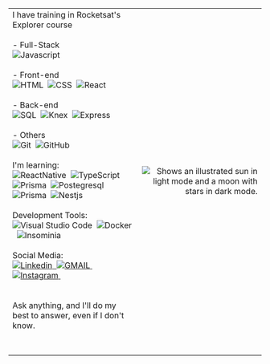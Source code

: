 <table>
  <tr>
    <td align="left">
          I have training in Rocketsat's Explorer course
          </br></br>
          - Full-Stack
          </br>
            <img alt="Javascript" src="https://img.shields.io/badge/-JavaScript-05122A?style=flat&logo=javascript"/>&nbsp
          </br></br>
          - Front-end
          </br>
            <img alt="HTML" src="https://img.shields.io/badge/-HTML-05122A?style=flat&logo=HTML5"/>&nbsp
            <img alt="CSS" src="https://img.shields.io/badge/-CSS-05122A?style=flat&logo=CSS3&logoColor=1572B6"/>&nbsp
            <img alt="React" src="https://img.shields.io/badge/-React-05122A?style=flat&logo=react"/>&nbsp
          </br></br>
          - Back-end
          </br>
            <img alt="SQL" src="https://img.shields.io/badge/-SQLite-05122A?style=flat&logo=sqlite"/>&nbsp
            <img alt="Knex" src="https://img.shields.io/badge/-Knex-05122A?style=flat&logo=knex"/>&nbsp
            <img alt="Express" src="https://img.shields.io/badge/-Express-05122A?style=flat&logo=express"/>&nbsp
          </br></br>
          - Others
          </br>
            <img alt="Git" src="https://img.shields.io/badge/-Git-05122A?style=flat&logo=git"/>&nbsp
            <img alt="GitHub" src="https://img.shields.io/badge/-GitHub-05122A?style=flat&logo=github"/>&nbsp
          </br></br>
          I'm learning:
          </br>
            <img alt="ReactNative" src="https://img.shields.io/badge/-React_Native-05122A?style=flat&logo=react"/>&nbsp
            <img alt="TypeScript" src="https://img.shields.io/badge/-TypeScript-05122A?style=flat&logo=typescript"/>&nbsp
            <img alt="Prisma" src="https://img.shields.io/badge/Node.js-05122A?style=flat&logo=node.js&logoColor=white"/>&nbsp
            <img alt="Postegresql" src="https://img.shields.io/badge/-PostgreSQL-05122A?style=flat&logo=postgresql"/>&nbsp
            <img alt="Prisma" src="https://img.shields.io/badge/-Prisma-05122A?style=flat&logo=prisma"/>&nbsp
            <img alt="Nestjs" src="https://img.shields.io/badge/-NestJS-05122A?style=flat&logo=nestjs"/>&nbsp
          </br></br>
          Development Tools:
          </br>
            <img alt="Visual Studio Code" src="https://img.shields.io/badge/-Visual%20Studio%20Code-05122A?style=flat&logo=visual-studio-code&logoColor=007ACC"/>&nbsp
            <img alt="Docker" src="https://img.shields.io/badge/-Docker-05122A?style=flat&logo=docker"/>&nbsp
            <img alt="Insominia" src="https://img.shields.io/badge/-Insomnia-05122A?style=flat&logo=insomnia"/>&nbsp
          </br></br>
          Social Media:
          </br>
            <a href="https://www.linkedin.com/in/taianekarine/" target="_blank">
              <img alt="Linkedin" src="https://camo.githubusercontent.com/a80d00f23720d0bc9f55481cfcd77ab79e141606829cf16ec43f8cacc7741e46/68747470733a2f2f696d672e736869656c64732e696f2f62616467652f4c696e6b6564496e2d3030373742353f7374796c653d666f722d7468652d6261646765266c6f676f3d6c696e6b6564696e266c6f676f436f6c6f723d7768697465"/>&nbsp
            </a>
            <a href="mailto:taianekas.dev0@gmail.com" target="_blank">
              <img alt="GMAIL" src="https://camo.githubusercontent.com/571384769c09e0c66b45e39b5be70f68f552db3e2b2311bc2064f0d4a9f5983b/68747470733a2f2f696d672e736869656c64732e696f2f62616467652f476d61696c2d4431343833363f7374796c653d666f722d7468652d6261646765266c6f676f3d676d61696c266c6f676f436f6c6f723d7768697465"/>&nbsp
            </a>
            <a href="https://www.instagram.com/taianekarine/" target="_blank">
              <img alt="Instagram" src="https://img.shields.io/badge/Instagram-E4405F?style=for-the-badge&logo=instagram&logoColor=white"/>&nbsp
            </br>
            </a>
          </br></br>
          Ask anything, and I'll do my best to answer, even if I don't know.
      <h1></h1>
    </td>
    <td align="right">
    <picture>
      <source media="(prefers-color-scheme: dark)" srcset="https://github.com/taianekarine/taianekarine/assets/94652702/26090c05-5d2c-41ba-be92-f77df46c8022">
      <source media="(prefers-color-scheme: light)" srcset="https://github.com/taianekarine/taianekarine/assets/94652702/1f2d1160-f01c-41fd-a524-62127fc0acfa">
      <img alt="Shows an illustrated sun in light mode and a moon with stars in dark mode." src="https://github.com/taianekarine/taianekarine/assets/94652702/1f2d1160-f01c-41fd-a524-62127fc0acfa">
    </picture>
    </td>
  </tr>
</table>
